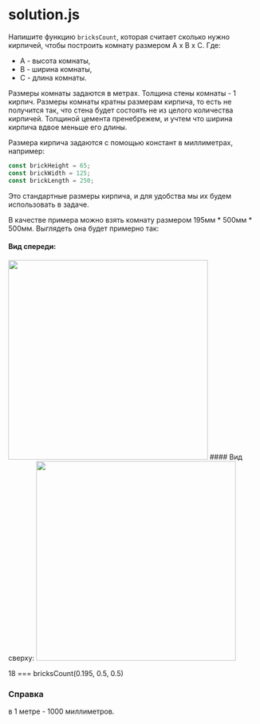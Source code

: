 # solution.js

Напишите функцию `bricksCount`, которая считает сколько нужно кирпичей, чтобы построить комнату размером A x B x C. 
Где: 
* A - высота комнаты,
* B - ширина комнаты,
* C - длина комнаты.
    
Размеры комнаты задаются в метрах. Толщина стены комнаты - 1 кирпич.
Размеры комнаты кратны размерам кирпича, то есть не получится так, что стена будет состоять не из целого количества кирпичей. Толщиной цемента пренебрежем, и учтем что ширина кирпича вдвое меньше его длины. 

Размера кирпича задаются с помощью констант в миллиметрах, например:
  ```javascript
  const brickHeight = 65;
  const brickWidth = 125;
  const brickLength = 250;
  ```

Это стандартные размеры кирпича, и для удобства мы их будем использовать в задаче.

В качестве примера можно взять комнату размером 195мм * 500мм * 500мм.
Выглядеть она будет примерно так:
#### Вид спереди:

<img src="https://pp.vk.me/c633521/v633521298/20452/v0-o_5i6gBQ.jpg" width="400"> 
#### Вид сверху:

<img src="https://pp.vk.me/c633521/v633521298/20459/QNn7Kn86mk8.jpg" width="400">

18 === bricksCount(0.195, 0.5, 0.5) 
  
### Справка
в 1 метре - 1000 миллиметров.
